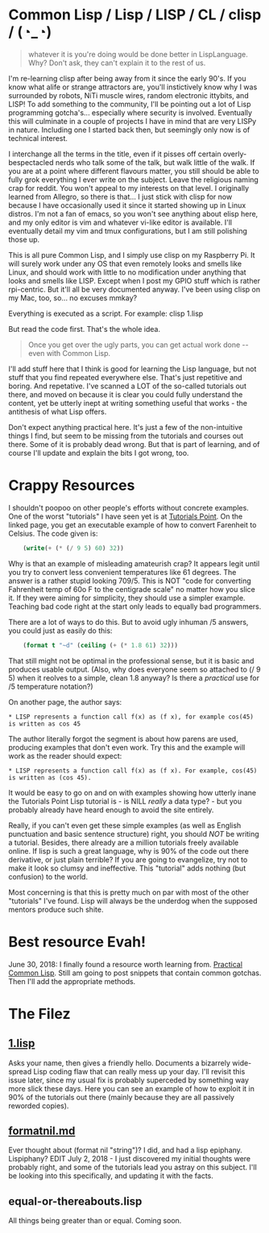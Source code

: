 # Common Lisp / Lisp / LISP / CL / clisp / (◔_◔) 

> whatever it is you're doing would be done better in LispLanguage. Why? Don't ask, they can't explain it to the rest of us. 

I'm re-learning clisp after being away from it since the early 90's. If you know what alife or strange attractors are, you'll instictively know why I was surrounded by robots, NiTi muscle wires, random electronic ittybits, and LISP! To add something to the community, I'll be pointing out a lot of Lisp programming gotcha's... especially where security is involved. Eventually this will culminate in a couple of projects I have in mind that are very LISPy in nature. Including one I started back then, but seemingly only now is of technical interest.

I interchange all the terms in the title, even if it pisses off certain overly-bespectacled nerds who talk some of the talk, but walk little of the walk. If you are at a point where different flavours matter, you still should be able to fully grok everything I ever write on the subject. Leave the religious naming crap for reddit. You won't appeal to my interests on that level. I originally learned from Allegro, so there is that... I just stick with clisp for now because I have occasionally used it since it started showing up in Linux distros. I'm not a fan of emacs, so you won't see anything about elisp here, and my only editor is vim and whatever vi-like editor is available. I'll eventually detail my vim and tmux configurations, but I am still polishing those up.

This is all pure Common Lisp, and I simply use clisp on my Raspberry Pi. It will surely work under any OS that even remotely looks and smells like Linux, and should work with little to no modification under anything that looks and smells like LISP. Except when I post my GPIO stuff which is rather rpi-centric. But it'll all be very documented anyway. I've been using clisp on my Mac, too, so... no excuses mmkay?

Everything is executed as a script. For example:  clisp 1.lisp

But read the code first. That's the whole idea.

> Once you get over the ugly parts, you can get actual work done -- even with Common Lisp.

I'll add stuff here that I think is good for learning the Lisp language, but not stuff that you find repeated everywhere else. That's just repetitive and boring. And repetative. I've scanned a LOT of the so-called tutorials out there, and moved on because it is clear you could fully understand the content, yet be utterly inept at writing something useful that works - the antithesis of what Lisp offers.

Don't expect anything practical here. It's just a few of the non-intuitive things I find, but seem to be missing from the tutorials and courses out there. Some of it is probably dead wrong. But that is part of learning, and of course I'll update and explain the bits I got wrong, too.

# Crappy Resources

I shouldn't poopoo on other people's efforts without concrete examples. One of the worst "tutorials" I have seen yet is at [Tutorials Point](https://www.tutorialspoint.com/lisp/lisp_program_structure.htm). On the linked page, you get an executable example of how to convert Farenheit to Celsius. The code given is: 

```lisp
    (write(+ (* (/ 9 5) 60) 32))
```
Why is that an example of misleading amateurish crap? It appears legit until you try to convert less convenient temperatures like 61 degrees. The answer is a rather stupid looking 709/5. This is NOT "code for converting Fahrenheit temp of 60o F to the centigrade scale" no matter how you slice it. If they were aiming for simplicity, they should use a simpler example. Teaching bad code right at the start only leads to equally bad programmers.

There are a lot of ways to do this. But to avoid ugly inhuman /5 answers, you could just as easily do this:
    
```lisp
    (format t "~d" (ceiling (+ (* 1.8 61) 32)))
```

That still might not be optimal in the professional sense, but it is basic and produces usable output. (Also, why does everyone seem so attached to (/ 9 5) when it reolves to a simple, clean 1.8 anyway? Is there a *practical* use for /5 temperature notation?)

On another page, the author says:

    * LISP represents a function call f(x) as (f x), for example cos(45) is written as cos 45
    
The author literally forgot the segment is about how parens are used, producing examples that don't even work. Try this and the example will work as the reader should expect:

    * LISP represents a function call f(x) as (f x). For example, cos(45) is written as (cos 45).
    
It would be easy to go on and on with examples showing how utterly inane the Tutorials Point Lisp tutorial is - is NILL *really* a data type? - but you probably already have heard enough to avoid the site entirely.

Really, if you can't even get these simple examples (as well as English punctuation and basic sentence structure) right, you should *NOT* be writing a tutorial. Besides, there already are a million tutorials freely available online. If lisp is such a great language, why is 90% of the code out there derivative, or just plain terrible? If you are going to evangelize, try not to make it look so clumsy and ineffective. This "tutorial" adds nothing (but confusion) to the world.

Most concerning is that this is pretty much on par with most of the other "tutorials" I've found. Lisp will always be the underdog when the supposed mentors produce such shite.

# Best resource Evah!

June 30, 2018: I finally found a resource worth learning from. [Practical Common Lisp](http://gigamonkeys.com/book/index.html). Still am going to post snippets that contain common gotchas. Then I'll add the appropriate methods.

# The Filez

## [1.lisp](https://github.com/ksaj/clisp/blob/master/1.lisp)
Asks your name, then gives a friendly hello. Documents a bizarrely wide-spread Lisp coding flaw that can really mess up your day. I'll revisit this issue later, since my usual fix is probably superceded by something way more slick these days. Here you can see an example of how to exploit it in 90% of the tutorials out there (mainly because they are all passively reworded copies).

## [formatnil.md](https://github.com/ksaj/clisp/blob/master/formatnil.md)
Ever thought about (format nil "string")? I did, and had a lisp epiphany. Lispiphany? EDIT July 2, 2018 - I just discovered my initial thoughts were probably right, and some of the tutorials lead you astray on this subject. I'll be looking into this specifically, and updating it with the facts.

## equal-or-thereabouts.lisp
All things being greater than or equal. Coming soon. 


